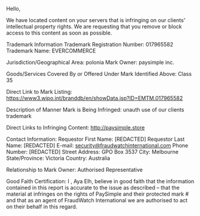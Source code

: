 Hello,

We have located content on your servers that is infringing on our clients' intellectual property rights. We are requesting that you remove or block access to this content as soon as possible.

Trademark Information
Trademark Registration Number: 017965582
Trademark Name: EVERCOMMERCE

Jurisdiction/Geographical Area: polonia
Mark Owner: paysimple inc.

Goods/Services Covered By or Offered Under Mark Identified Above: Class 35

Direct Link to Mark Listing: https://www3.wipo.int/branddb/en/showData.jsp?ID=EMTM.017965582

Description of Manner Mark is Being Infringed: unauth use of our clients trademark

Direct Links to Infringing Content:
http://paysimple.store


Contact Information:
Requestor First Name: [REDACTED]
Requestor Last Name: [REDACTED]
E-mail: security@fraudwatchinternational.com
Phone Number: [REDACTED]
Street Address: GPO Box 3537
City: Melbourne
State/Province: Victoria
Country: Australia

Relationship to Mark Owner: Authorised Representative

Good Faith Certification:
I , Aya Elh, believe in good faith that the information contained in this report is accurate to the issue as described – that the material at infringes on the rights of PaySimple and their protected mark # and that as an agent of FraudWatch International we are authorised to act on their behalf in this regard.
